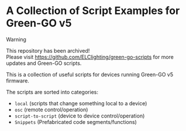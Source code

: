 # A Collection of Script Examples for Green-GO v5

> [!WARNING]
> This repository has been archived!<br>
> Please visit https://github.com/ELClighting/green-go-scripts for more updates and Green-GO scripts.

This is a collection of useful scripts for devices running Green-GO v5 firmware.

The scripts are sorted into categories: 
- `local` (scripts that change something local to a device)
- `osc` (remote control/operation)
- `script-to-script` (device to device control/operation)
- `Snippets` (Prefabricated code segments/functions)
